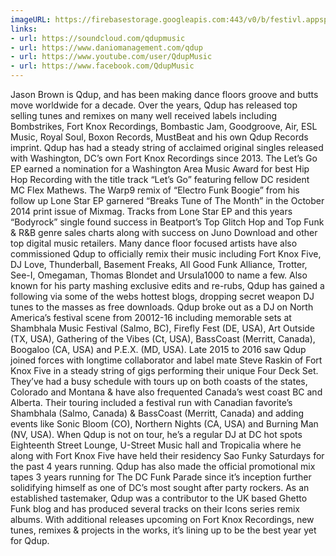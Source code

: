```yaml
---
imageURL: https://firebasestorage.googleapis.com:443/v0/b/festivl.appspot.com/o/userContent%2F5B78E76F-09F5-4900-88AE-AF4FAD14297B.png?alt=media&token=66640477-9105-4165-9a19-545976fd9379
links:
- url: https://soundcloud.com/qdupmusic
- url: https://www.daniomanagement.com/qdup
- url: https://www.youtube.com/user/QdupMusic
- url: https://www.facebook.com/QdupMusic
---
```

Jason Brown is Qdup, and has been making dance floors groove and butts move worldwide for a decade. Over the years, Qdup has released top selling tunes and remixes on many well received labels including Bombstrikes, Fort Knox Recordings, Bombastic Jam, Goodgroove, Air, ESL Music, Royal Soul, Boxon Records, MustBeat and his own Qdup Records imprint.
Qdup has had a steady string of acclaimed original singles released with Washington, DC’s own Fort Knox Recordings since 2013. The Let’s Go EP earned a nomination for a Washington Area Music Award for best Hip Hop Recording with the title track “Let’s Go” featuring fellow DC resident MC Flex Mathews. The Warp9 remix of “Electro Funk Boogie” from his follow up Lone Star EP garnered “Breaks Tune of The Month” in the October 2014 print issue of Mixmag. Tracks from Lone Star EP and this years “Bodyrock” single found success in Beatport’s Top Glitch Hop and Top Funk & R&B genre sales charts along with success on Juno Download and other top digital music retailers. Many dance floor focused artists have also commissioned Qdup to officially remix their music including Fort Knox Five, DJ Love, Thunderball, Basement Freaks, All Good Funk Alliance, Trotter, See-I, Omegaman, Thomas Blondet and Ursula1000 to name a few. Also known for his party mashing exclusive edits and re-rubs, Qdup has gained a following via some of the webs hottest blogs, dropping secret weapon DJ tunes to the masses as free downloads.
Qdup broke out as a DJ on North America’s festival scene from 20012-16 including memorable sets at Shambhala Music Festival (Salmo, BC), Firefly Fest (DE, USA), Art Outside (TX, USA), Gathering of the Vibes (Ct, USA), BassCoast (Merritt, Canada), Boogaloo (CA, USA) and P.E.X. (MD, USA). Late 2015 to 2016 saw Qdup joined forces with longtime collaborator and label mate Steve Raskin of Fort Knox Five in a steady string of gigs performing their unique Four Deck Set. They’ve had a busy schedule with tours up on both coasts of the states, Colorado and Montana & have also frequented Canada’s west coast BC and Alberta. Their touring included a festival run with Canadian favorite’s Shambhala (Salmo, Canada) & BassCoast (Merritt, Canada) and adding events like Sonic Bloom (CO), Northern Nights (CA, USA) and Burning Man (NV, USA).
When Qdup is not on tour, he’s a regular DJ at DC hot spots Eighteenth Street Lounge, U-Street Music hall and Tropicalia where he along with Fort Knox Five have held their residency Sao Funky Saturdays for the past 4 years running. Qdup has also made the official promotional mix tapes 3 years running for The DC Funk Parade since it’s inception further solidifying himself as one of DC’s most sought after party rockers.
As an established tastemaker, Qdup was a contributor to the UK based Ghetto Funk blog and has produced several tracks on their Icons series remix albums. With additional releases upcoming on Fort Knox Recordings, new tunes, remixes & projects in the works, it’s lining up to be the best year yet for Qdup.